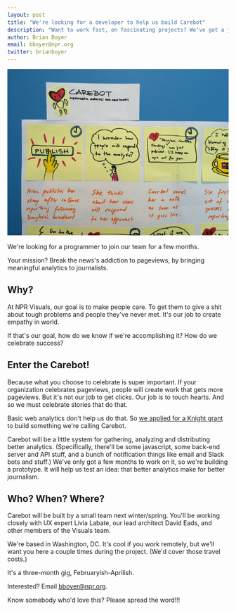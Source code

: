 ```yaml
---
layout: post
title: "We're looking for a developer to help us build Carebot"
description: "Want to work fast, on fascinating projects? We've got a job for you."
author: Brian Boyer
email: bboyer@npr.org
twitter: brianboyer
---
```

![The NPR Visuals team](/img/posts/carebot.jpg)

We're looking for a programmer to join our team for a few months.

Your mission? Break the news's addiction to pageviews, by bringing meaningful analytics to journalists.

## Why?

At NPR Visuals, our goal is to make people care. To get them to give a shit about tough problems and people they've never met. It's our job to create empathy in world.

If that's our goal, how do we know if we're accomplishing it? How do we celebrate success?

## Enter the Carebot!

Because what you choose to celebrate is super important. If your organization celebrates pageviews, people will create work that gets more pageviews. But it's not our job to get clicks. Our job is to touch hearts. And so we must celebrate stories that do that.

Basic web analytics don't help us do that. So [we applied for a Knight grant](http://www.poynter.org/news/mediawire/382681/npr-is-building-an-analytics-bot-that-emphasizes-caring-over-clicks/) to build something we're calling Carebot.

Carebot will be a little system for gathering, analyzing and distributing better analytics. (Specifically, there'll be some javascript, some back-end server and API stuff, and a bunch of notification things like email and Slack bots and stuff.) We've only got a few months to work on it, so we're building a prototype. It will help us test an idea: that better analytics make for better journalism.

## Who? When? Where?

Carebot will be built by a small team next winter/spring. You'll be working closely with UX expert Livia Labate, our lead architect David Eads, and other members of the Visuals team.

We're based in Washington, DC. It's cool if you work remotely, but we'll want you here a couple times during the project. (We'd cover those travel costs.)

It's a three-month gig, Februaryish-Aprilish.

Interested? Email [bboyer@npr.org](mailto:bboyer@npr.org).

Know somebody who'd love this? Please spread the word!!!
